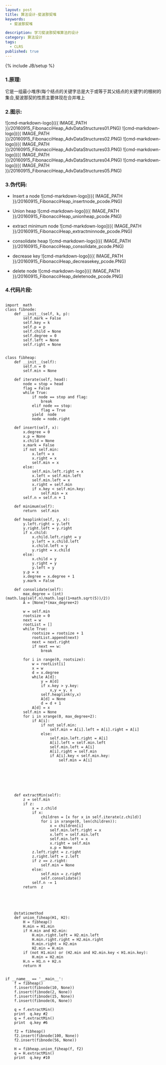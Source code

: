 ```yaml
---
layout: post
title: 算法设计-斐波那契堆
keywords:
  - 斐波那契堆

description: 学习斐波那契堆算法的设计
category: 算法设计
tags:
  - CLRS
published: true
---
```

{% include JB/setup %}



<!--more-->
### 1.原理:
它是一组最小堆序(每个结点的关键字总是大于或等于其父结点的关键字)的根树的集合,斐波那契的性质主要体现在合并堆上

### 2.图示:
![cmd-markdown-logo]({{ IMAGE_PATH }}/20160915_FibonacciHeap_AdvDataStructures01.PNG)
![cmd-markdown-logo]({{ IMAGE_PATH }}/20160915_FibonacciHeap_AdvDataStructures02.PNG)
![cmd-markdown-logo]({{ IMAGE_PATH }}/20160915_FibonacciHeap_AdvDataStructures03.PNG)
![cmd-markdown-logo]({{ IMAGE_PATH }}/20160915_FibonacciHeap_AdvDataStructures04.PNG)
![cmd-markdown-logo]({{ IMAGE_PATH }}/20160915_FibonacciHeap_AdvDataStructures05.PNG)

### 3.伪代码:
* Insert a node
![cmd-markdown-logo]({{ IMAGE_PATH }}/20160915_FibonacciHeap_insertnode_pcode.PNG)

* Union heap
![cmd-markdown-logo]({{ IMAGE_PATH }}/20160915_FibonacciHeap_unionheap_pcode.PNG)

* extract minimum node
![cmd-markdown-logo]({{ IMAGE_PATH }}/20160915_FibonacciHeap_extractminnode_pcode.PNG)

* consolidate heap
![cmd-markdown-logo]({{ IMAGE_PATH }}/20160915_FibonacciHeap_consolidate_pcode.PNG)

* decrease key
![cmd-markdown-logo]({{ IMAGE_PATH }}/20160915_FibonacciHeap_decreasekey_pcode.PNG)

* delete node
![cmd-markdown-logo]({{ IMAGE_PATH }}/20160915_FibonacciHeap_deletenode_pcode.PNG)


### 4.代码片段:
```

import  math
class fibnode:
    def __init__(self, k, p):
        self.mark = False
        self.key = k
        self.p = p
        self.child = None
        self.degree = 0
        self.left = None
        self.right = None


class fibheap:
    def __init__(self):
        self.n = 0
        self.min = None

    def iterate(self, head):
        node = stop = head
        flag = False
        while True:
            if node == stop and flag:
                break
            elif node == stop:
                flag = True
            yield  node
            node = node.right

    def insert(self, x):
        x.degree = 0
        x.p = None
        x.child = None
        x.mark = False
        if not self.min:
            x.left = x
            x.right = x
            self.min = x
        else:
            self.min.left.right = x
            x.left = self.min.left
            self.min.left = x
            x.right = self.min
            if x.key < self.min.key:
                self.min = x
        self.n = self.n + 1

    def minimum(self):
        return  self.min

    def heaplink(self, y, x):
        y.left.right = y.left
        y.right.left = y.right
        if x.child:
            x.child.left.right = y
            y.left = x.child.left
            x.child.left = y
            y.right = x.child
        else:
            x.child = y
            y.right = y
            y.left = y
        y.p = x
        x.degree = x.degree + 1
        y.mark = False

    def consolidate(self):
        max_degree = (int)(math.log(self.n)/math.log((1+math.sqrt(5))/2))
        A = [None]*(max_degree+2)

        w = self.min
        rootsize = 0
        next = w
        rootList = []
        while True:
            rootsize = rootsize + 1
            rootList.append(next)
            next = next.right
            if next == w:
                break

        for i in range(0, rootsize):
            w = rootList[i]
            x = w
            d = x.degree
            while A[d]:
                y = A[d]
                if x.key > y.key:
                    x,y = y, x
                self.heaplink(y,x)
                A[d] = None
                d = d + 1
            A[d] = x
        self.min = None
        for i in xrange(0, max_degree+2):
            if A[i]:
                if not self.min:
                    self.min = A[i].left = A[i].right = A[i]
                else:
                    self.min.left.right = A[i]
                    A[i].left = self.min.left
                    self.min.left = A[i]
                    A[i].right = self.min
                    if A[i].key < self.min.key:
                        self.min = A[i]







    def extractMin(self):
        z = self.min
        if z:
            x = z.child
            if x:
                children = [x for x in self.iterate(z.child)]
                for i in xrange(0, len(children)):
                    x = children[i]
                    self.min.left.right = x
                    x.left = self.min.left
                    self.min.left = x
                    x.right = self.min
                    x.p = None
            z.left.right = z.right
            z.right.left = z.left
            if z == z.right:
                self.min = None
            else:
                self.min = z.right
                self.consolidate()
            self.n -= 1
        return  z





    @staticmethod
    def union_fiheap(H1, H2):
        H = fibheap()
        H.min = H1.min
        if H.min and H2.min:
            H.min.right.left = H2.min.left
            H.min.right.right = H2.min.right
            H.min.right = H2.min
            H2.min = H.min
        if (not H1.min) or (H2.min and H2.min.key < H1.min.key):
            H.min = H2.min
        H.n = H1.n + H2.n
        return H


if __name__ == '__main__':
    f = fibheap()
    f.insert(fibnode(10, None))
    f.insert(fibnode(2, None))
    f.insert(fibnode(15, None))
    f.insert(fibnode(6, None))

    q = f.extractMin()
    print  q.key #2
    q = f.extractMin()
    print  q.key #6

    f2 = fibheap()
    f2.insert(fibnode(100, None))
    f2.insert(fibnode(56, None))

    H = fibheap.union_fiheap(f, f2)
    q = H.extractMin()
    print  q.key #10

```

